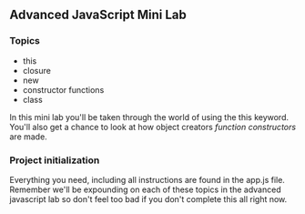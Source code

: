 ## Advanced JavaScript Mini Lab

### Topics
  * this
  * closure
  * new
  * constructor functions
  * class

In this mini lab you'll be taken through the world of using the this keyword. You'll also get a chance to look at how object creators *function constructors* are made.

### Project initialization

Everything you need, including all instructions are found in the app.js file. Remember we'll be expounding on each of these topics in the advanced javascript lab so don't feel too bad if you don't complete this all right now.